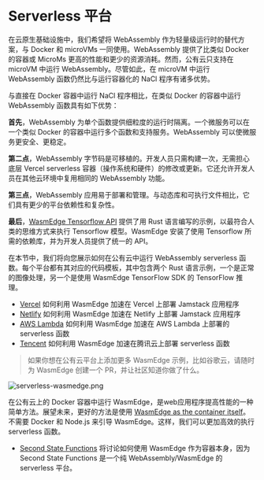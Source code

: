 # Serverless 平台

在云原生基础设施中，我们希望将 WebAssembly 作为轻量级运行时的替代方案，与 Docker 和 microVMs 一同使用。WebAssembly 提供了比类似 Docker 的容器或 MicroMs 更高的性能和更少的资源消耗。然而，公有云只支持在 microVM 中运行 WebAssembly。尽管如此，在 microVM 中运行 WebAssembly 函数仍然比与运行容器化的 NaCl 程序有诸多优势。

与直接在 Docker 容器中运行 NaCl 程序相比，在类似 Docker 的容器中运行 WebAssembly 函数具有如下优势：

**首先**，WebAssembly 为单个函数提供细粒度的运行时隔离。一个微服务可以在一个类似 Docker 的容器中运行多个函数和支持服务。WebAssembly 可以使微服务更安全、更稳定。

**第二点**，WebAssembly 字节码是可移植的。开发人员只需构建一次，无需担心底层 Vercel serverless 容器（操作系统和硬件）的修改或更新。它还允许开发人员在其他云环境中复用相同的 WebAssembly 功能。

**第三点**，WebAssembly 应用易于部署和管理。与动态库和可执行文件相比，它们具有更少的平台依赖性和复杂性。

**最后**，[WasmEdge Tensorflow API](https://www.secondstate.io/articles/wasi-tensorflow/) 提供了用 Rust 语言编写的示例，以最符合人类的思维方式来执行 Tensorflow 模型。WasmEdge 安装了使用 Tensorflow 所需的依赖库，并为开发人员提供了统一的 API。

在本节中，我们将向您展示如何在公有云中运行 WebAssembly serverless 函数。每个平台都有其对应的代码模板，其中包含两个 Rust 语言示例，一个是正常的图像处理，另一个是使用 WasmEdge TensorFlow SDK 的 TensorFlow 推理。

* [Vercel](serverless/vercel.md) 如何利用 WasmEdge 加速在 Vercel 上部署 Jamstack 应用程序
* [Netlify](serverless/netlify.md) 如何利用 WasmEdge 加速在 Netlify 上部署 Jamstack 应用程序
* [AWS Lambda](serverless/aws.md) 如何利用 WasmEdge 加速在 AWS Lambda 上部署的 serverless 函数
* [Tencent](serverless/tencent.md) 如何利用 WasmEdge 加速在腾讯云上部署 serverless 函数

> 如果你想在公有云平台上添加更多 WasmEdge 示例，比如谷歌云，请随时为 WasmEdge 创建一个 PR，并让社区知道你做了什么。

![serverless-wasmedge.png](serverless-wasmedge.png)

在公有云上的 Docker 容器中运行 WasmEdge，是web应用程序提高性能的一种简单方法。展望未来，更好的方法是使用 [WasmEdge as the container itself](https://www.computer.org/csdl/magazine/so/5555/01/09214403/1nHNGfu2Ypi)。不需要 Docker 和 Node.js 来引导 WasmEdge。这样，我们可以更加高效的执行 serverless 函数。

* [Second State Functions](serverless/secondstate.md) 将讨论如何使用 WasmEdge 作为容器本身，因为 Second State Functions 是一个纯 WebAssembly/WasmEdge 的 serverless 平台。